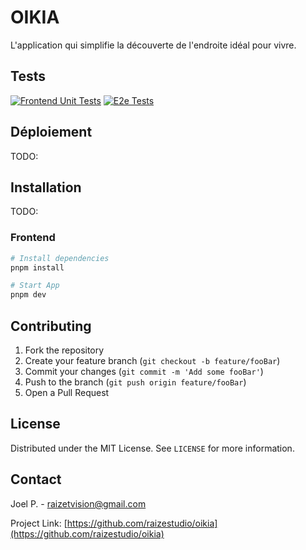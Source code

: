 # **OIKIA**

L'application qui simplifie la découverte de l'endroite idéal pour vivre.

## Tests

[![Frontend Unit Tests](https://github.com/raizestudio/oikia/actions/workflows/unit_tests.yml/badge.svg)](https://github.com/raizestudio/oikia/actions/workflows/unit_tests.yml)
[![E2e Tests](https://github.com/raizestudio/oikia/actions/workflows/e2e_tests.yml/badge.svg)](https://github.com/raizestudio/oikia/actions/workflows/e2e_tests.yml)

## Déploiement

TODO:

## Installation

TODO:

### Frontend

```bash
# Install dependencies
pnpm install

# Start App
pnpm dev
```

## Contributing

1. Fork the repository
2. Create your feature branch (`git checkout -b feature/fooBar`)
3. Commit your changes (`git commit -m 'Add some fooBar'`)
4. Push to the branch (`git push origin feature/fooBar`)
5. Open a Pull Request

## License

Distributed under the MIT License. See `LICENSE` for more information.

## Contact

Joel P. - [raizetvision@gmail.com](mailto:raizetvision@gmail.com)

Project Link: [https://github.com/raizestudio/oikia](https://github.com/raizestudio/oikia)
